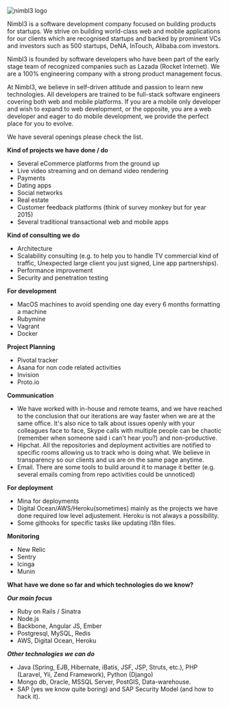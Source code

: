![nimbl3 logo](https://s3-ap-southeast-1.amazonaws.com/nimbl3-web-resources/images/logo/JPG/logo%2Bbg-banner.jpg)

Nimbl3 is a software development company focused on building products for startups. We strive on building world-class web and mobile applications for our clients which are recognised startups and backed by prominent VCs and investors such as 500 startups, DeNA, InTouch, Alibaba.com investors. 

Nimbl3 is founded by software developers who have been part of the early stage team of recognized companies such as Lazada (Rocket Internet). We are a 100% engineering company with a strong product management focus. 

At Nimbl3, we believe in self-driven attitude and passion to learn new technologies. All developers are trained to be full-stack software engineers covering both web and mobile platforms. If you are a mobile only developer and wish to expand to web development, or the opposite, you are a web developer and eager to do mobile development, we provide the perfect place for you to evolve.

We have several openings please check the list.

**Kind of projects we have done / do**
* Several eCommerce platforms from the ground up
* Live video streaming and on demand video rendering
* Payments
* Dating apps
* Social networks
* Real estate
* Customer feedback platforms (think of survey monkey but for year 2015)
* Several traditional transactional web and mobile apps

**Kind of consulting we do**
* Architecture
* Scalability consulting (e.g. to help you to handle TV commercial kind of traffic, Unexpected large client you just signed, Line app partnerships).
* Performance improvement
* Security and penetration testing

**For development**
* MacOS machines to avoid spending one day every 6 months formatting a machine
* Rubymine
* Vagrant
* Docker

**Project Planning**
*  Pivotal tracker
*  Asana for non code related activities
*  Invision
*  Proto.io

**Communication**
* We have worked with in-house and remote teams, and we have reached to the conclusion that our iterations are way faster when we are at the same office. It's also nice to talk about issues openly with your colleagues face to face, Skype calls with multiple people can be chaotic (remember when someone said i can't hear you?) and non-productive.
* Hipchat. All the repositories and deployment activities are notified to specific rooms allowing us to track who is doing what. We believe in transparency so our clients and us are on the same page anytime.
* Email. There are some tools to build around it to manage it better (e.g. several emails coming from repo activities could be unnoticed)

**For deployment**
* Mina for deployments
* Digital Ocean/AWS/Heroku(sometimes) mainly as the projects we have done required low level adjustement. Heroku is not always a possibility.
* Some githooks for specific tasks like updating i18n files.


**Monitoring**
* New Relic
* Sentry
* Icinga
* Munin

**What have we done so far and which technologies do we know?**

***Our main focus***

* Ruby on Rails / Sinatra
* Node.js
* Backbone, Angular JS, Ember
* Postgresql, MySQL, Redis
* AWS, Digital Ocean, Heroku

***Other technologies we can do***
* Java (Spring, EJB, Hibernate, iBatis, JSF, JSP, Struts, etc.), PHP (Laravel, Yii, Zend Framework), Python (Django)
* Mongo db, Oracle, MSSQL Server, PostGIS, Data-warehouse.
* SAP (yes we know quite boring) and SAP Security Model (and how to hack it).
